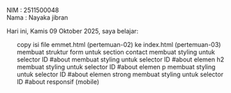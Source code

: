NIM : 2511500048 <br>
Nama : Nayaka jibran <br>

Hari ini, Kamis 09 Oktober 2025, saya belajar:
<ol>
  </li>copy isi file emmet.html (pertemuan-02) ke index.html (pertemuan-03)</li>
  </li>membuat struktur form untuk section contact</li>
  </li>membuat styling untuk selector ID #about</li>
  </li>membuat styling untuk selector ID #about elemen h2</li>
  </li>membuat styling untuk selector ID #about elemen p</li>
  </li>membuat styling untuk selector ID #about elemen strong </li>
  </li>membuat styling untuk selector ID #about responsif (mobile)</li>
</0l>